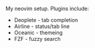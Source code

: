 My neovim setup. Plugins include:

- Deoplete - tab completion
- Airline - status/tab line
- Oceanic - themeing
- FZF - fuzzy search
